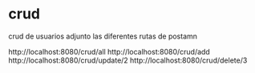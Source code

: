 # crud
crud de usuarios
adjunto las diferentes rutas de postamn 


http://localhost:8080/crud/all
http://localhost:8080/crud/add
http://localhost:8080/crud/update/2
http://localhost:8080/crud/delete/3
